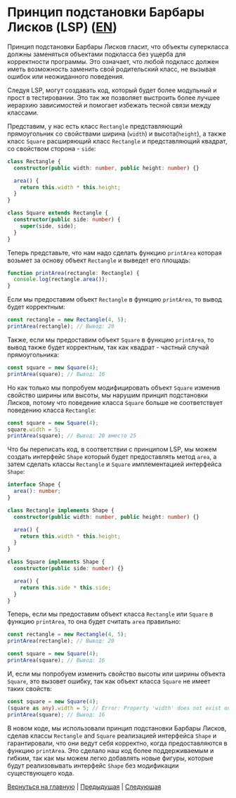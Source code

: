 # Принцип подстановки Барбары Лисков (LSP) ([EN](./README.md))

Принцип подстановки Барбары Лисков гласит, что объекты суперкласса должны заменяться объектами подкласса без ущерба для корректности программы. Это означает, что любой подкласс должен иметь возможность заменить свой родительский класс, не вызывая ошибок или неожиданного поведения.

Следуя LSP, могут создавать код, который будет более модульный и прост в тестировании. Это так же позволяет выстроить более лучшее иерархию зависимостей и помогает избежать тесной связи между классами.

Представим, у нас есть класс `Rectangle` представляющий прямоугольник со свойствами ширина (`width`) и высота(`height`), а также класс `Square`  расширяющий класс `Rectangle` и представляющий квадрат, со свойством сторона - `side`:

```typescript
class Rectangle {
  constructor(public width: number, public height: number) {}

  area() {
    return this.width * this.height;
  }
}

class Square extends Rectangle {
  constructor(public side: number) {
    super(side, side);
  }
}
```

Теперь представьте, что нам надо сделать функцию `printArea` которая возьмет за основу объект `Rectangle` и выведет его площадь:

```typescript
function printArea(rectangle: Rectangle) {
  console.log(rectangle.area());
}
```

Если мы предоставим объект `Rectangle` в функцию `printArea`, то вывод будет корректным:

```typescript
const rectangle = new Rectangle(4, 5);
printArea(rectangle); // Вывод: 20
```

Также, если мы предоставим объект `Square` в функцию  `printArea`, то вывод также будет корректным, так как квадрат - частный случай прямоугольника:

```typescript
const square = new Square(4);
printArea(square); // Вывод: 16
```

Но как только мы попробуем модифицировать объект `Square` изменив свойство ширины или высоты, мы нарушим принцип подстановки Лисков, потому что поведение класса  `Square` больше не соответствует поведению класса `Rectangle`:

```typescript
const square = new Square(4);
square.width = 5;
printArea(square); // Вывод: 20 вместо 25
```

Что бы переписать код, в соответствии с принципом LSP, мы можем создать интерфейс `Shape` который будет предоставлять метод `area`, а затем сделать классы `Rectangle` и `Square` имплементацией интерфейса `Shape`:

```typescript
interface Shape {
  area(): number;
}

class Rectangle implements Shape {
  constructor(public width: number, public height: number) {}

  area() {
    return this.width * this.height;
  }
}

class Square implements Shape {
  constructor(public side: number) {}

  area() {
    return this.side * this.side;
  }
}
```

Теперь, если мы предоставим объект класса `Rectangle` или `Square` в функцию `printArea`, то она будет считать `area` правильно:

```typescript
const rectangle = new Rectangle(4, 5);
printArea(rectangle); // Вывод: 20

const square = new Square(4);
printArea(square); // Вывод: 16
```

И, если мы попробуем изменить свойство высоты или ширины объекта `Square`, это вызовет ошибку, так как объект класса `Square` не имеет таких свойств:

```typescript
const square = new Square(4);
(square as any).width = 5; // Error: Property 'width' does not exist on type 'Square'
printArea(square); // Вывод: 16
```

В новом коде, мы использовали принцип подстановки Барбары Лисков, сделав классы `Rectangle` and `Square` реализацией интерфейса `Shape` и гарантировали, что они ведут себя корректно, когда предоставляются в функцию `printArea`. Это сделало наш код более поддерживаемым и гибким, так как мы можем легко добавлять новые фигуры, которые будут реализовывать интерфейс `Shape` без модификации существующего кода.

[Вернуться на главную](../README_RU.md) | [Предыдущая](../O/README_RU.md) | [Следующая](../I/README_RU.md)
